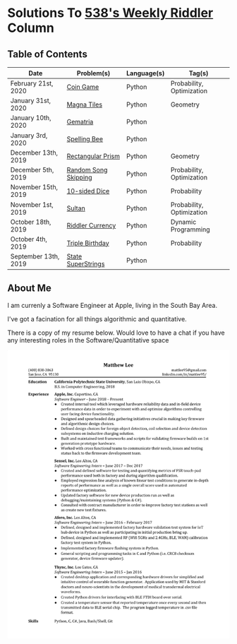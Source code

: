 # Solutions To [538's Weekly Riddler](https://fivethirtyeight.com/tag/the-riddler/) Column


## Table of Contents

|Date|Problem(s)|Language(s)|Tag(s)|
|--|--|--|--|
|February 21st, 2020|[Coin Game](https://github.com/mattlee95/Riddler/tree/master/Feb21_2020)|Python|Probability, Optimization
|January 31st, 2020|[Magna Tiles](https://github.com/mattlee95/Riddler/tree/master/Jan31_2020)|Python|Geometry
|January 10th, 2020|[Gematria](https://github.com/mattlee95/Riddler/tree/master/Jan10_2020)|Python|
|January 3rd, 2020|[Spelling Bee](https://github.com/mattlee95/Riddler/tree/master/Jan3_2020)|Python|
|December 13th, 2019|[Rectangular Prism](https://github.com/mattlee95/Riddler/tree/master/Dec13_2019)|Python|Geometry
|December 5th, 2019|[Random Song Skipping](https://github.com/mattlee95/Riddler/tree/master/Dec5_2019)|Python|Probability, Optimization
|November 15th, 2019|[10-sided Dice](https://github.com/mattlee95/Riddler/tree/master/Nov15_2019)|Python|Probability
|November 1st, 2019|[Sultan](https://github.com/mattlee95/Riddler/tree/master/Nov1_2019)|Python|Probability, Optimization
|October 18th, 2019|[Riddler Currency](https://github.com/mattlee95/Riddler/tree/master/Oct18_2019)|Python|Dynamic Programming
|October 4th, 2019|[Triple Birthday](https://github.com/mattlee95/Riddler/tree/master/Oct4_2019)|Python|Probability
|September 13th, 2019|[State SuperStrings](https://github.com/mattlee95/Riddler/tree/master/Sept13_2019)|Python|

## About Me

I am currenly a Software Engineer at Apple, living in the South Bay Area.

I've got a facination for all things algorithmic and quantitative.

There is a copy of my resume below.  Would love to have a chat if you have any interesting roles in the Software/Quantitative space

![Image: Current Resume](https://github.com/mattlee95/Riddler/blob/master/WIP/MattResume.png)
